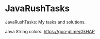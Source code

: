 # JavaRushTasks
JavaRushTasks: 
My tasks and solutions.

Java String colors: https://goo-gl.me/GkHAP
